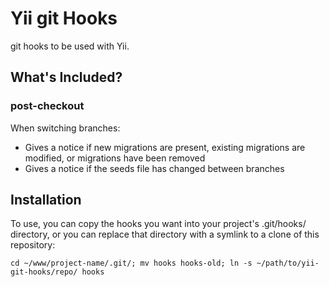 # Yii git Hooks

git hooks to be used with Yii.

## What's Included?
### post-checkout

When switching branches:

- Gives a notice if new migrations are present, existing migrations are modified, or migrations have been removed
- Gives a notice if the seeds file has changed between branches

## Installation

To use, you can copy the hooks you want into your project's .git/hooks/ directory, or you can replace that directory with a symlink to a clone of this repository:

`cd ~/www/project-name/.git/; mv hooks hooks-old; ln -s ~/path/to/yii-git-hooks/repo/ hooks`
